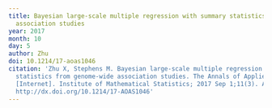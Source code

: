 ```yaml
---
title: Bayesian large-scale multiple regression with summary statistics from genome-wide
  association studies
year: 2017
month: 10
day: 5
author: Zhu
doi: 10.1214/17-aoas1046
citation: 'Zhu X, Stephens M. Bayesian large-scale multiple regression with summary
  statistics from genome-wide association studies. The Annals of Applied Statistics
  [Internet]. Institute of Mathematical Statistics; 2017 Sep 1;11(3). Available from:
  http://dx.doi.org/10.1214/17-AOAS1046'
---
```


